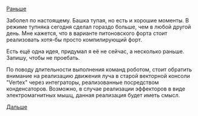 [Раньше](2016.03.21.md)

Заболел по настоящему.
Башка тупая, но есть и хорошие моменты. В режиме тупняка сегодня сделал гораздо больше, чем в любой другой день.
Мне кажется, что в варианте питоновского форта стоит реализовать хотя-бы просто компилирующий форт.

Есть ещё одна идея, придумал я её не сейчас, а несколько раньше. Запишу, чтобы не проебать.

По поводу длительности выполнения команд роботом, стоит обратить внимание на реализацию движения луча в старой векторной консоли "Vertex" через интеграторы, реализованные посредством конденсаторов. Возможно, в случае реализации эффекторов в виде электромагнитных мышц, данная реализация будет иметь смысл.

[Дальше](2016.04.04.md)
